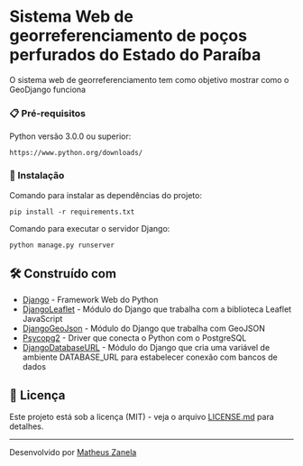 # Sistema Web de georreferenciamento de poços perfurados do Estado do Paraíba

O sistema web de georreferenciamento tem como objetivo mostrar como o GeoDjango funciona

### 📋 Pré-requisitos

Python versão 3.0.0 ou superior:

```
https://www.python.org/downloads/
```

### 🔧 Instalação

Comando para instalar as dependências do projeto:

```
pip install -r requirements.txt
```

Comando para executar o servidor Django:

```
python manage.py runserver
```

## 🛠️ Construído com

* [Django](https://www.djangoproject.com/) - Framework Web do Python
* [DjangoLeaflet](https://django-leaflet.readthedocs.io/en/latest/) - Módulo do Django que trabalha com a biblioteca Leaflet JavaScript
* [DjangoGeoJson](https://pypi.org/project/django-geojson/) - Módulo do Django que trabalha com GeoJSON
* [Psycopg2](https://pypi.org/project/psycopg2/) - Driver que conecta o Python com o PostgreSQL
* [DjangoDatabaseURL](https://pypi.org/project/dj-database-url/) - Módulo do Django que cria uma variável de ambiente DATABASE_URL para estabelecer conexão com bancos de dados

## 📄 Licença

Este projeto está sob a licença (MIT) - veja o arquivo [LICENSE.md](https://github.com/developerMatheusz/geo-pocos/blob/master/LICENSE.md) para detalhes.

---
Desenvolvido por [Matheus Zanela](https://github.com/developerMatheusz)